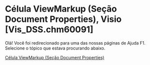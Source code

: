 
# Célula ViewMarkup (Seção Document Properties), Visio [Vis_DSS.chm60091]

Olá! Você foi redirecionado para uma das nossas páginas de Ajuda F1. Selecione o tópico que estava procurando abaixo.

[Célula ViewMarkup (Seção Document Properties)](http://msdn.microsoft.com/library/6c956266-8266-3312-5a68-cc9d8bdb8cd9%28Office.15%29.aspx)
